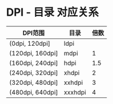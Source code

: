 # DPI - 目录 对应关系

| DPI范围 | 目录 | 倍数 |
| - | - | - |
| (0dpi, 120dpi] | ldpi | |
| (120dpi, 160dpi] | mdpi | 1 |
| (160dpi, 240dpi] | hdpi | 1.5 |
| (240dpi, 320dpi] | xhdpi | 2 |
| (320dpi, 480dpi] | xxhdpi | 3 |
| (480dpi, 640dpi] | xxxhdpi | 4 |